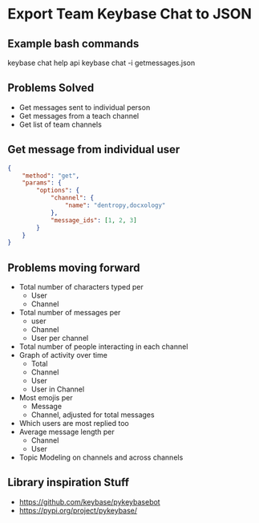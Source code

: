 # Export Team Keybase Chat to JSON

## Example bash commands

keybase chat help api
keybase chat -i getmessages.json

## Problems Solved

* Get messages sent to individual person
* Get messages from a teach channel
* Get list of team channels

## Get message from individual user

``` json
{
    "method": "get",
    "params": {
        "options": {
            "channel": {
                "name": "dentropy,docxology"
            },
            "message_ids": [1, 2, 3]
        }
    }
}
```

## Problems moving forward

* Total number of characters typed per
  * User
  * Channel
* Total number of messages per
  * user
  * Channel
  * User per channel
* Total number of people interacting in each channel
* Graph of activity over time
  * Total
  * Channel
  * User
  * User in Channel
* Most emojis per
  * Message
  * Channel, adjusted for total messages
* Which users are most replied too
* Average message length per
  * Channel
  * User
* Topic Modeling on channels and across channels

## Library inspiration Stuff

* <https://github.com/keybase/pykeybasebot>
* <https://pypi.org/project/pykeybase/>
